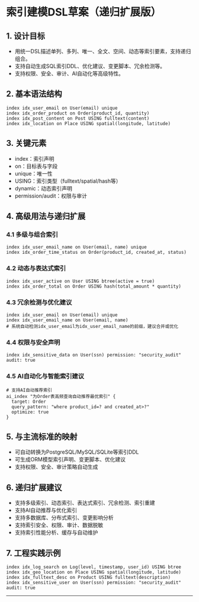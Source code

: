 # 索引建模DSL草案（递归扩展版）

## 1. 设计目标

- 用统一DSL描述单列、多列、唯一、全文、空间、动态等索引要素，支持递归组合。
- 支持自动生成SQL索引DDL、优化建议、变更脚本、冗余检测等。
- 支持权限、安全、审计、AI自动化等高级特性。

## 2. 基本语法结构

```dsl
index idx_user_email on User(email) unique
index idx_order_product on Order(product_id, quantity)
index idx_post_content on Post USING fulltext(content)
index idx_location on Place USING spatial(longitude, latitude)
```

## 3. 关键元素

- index：索引声明
- on：目标表与字段
- unique：唯一性
- USING：索引类型（fulltext/spatial/hash等）
- dynamic：动态索引声明
- permission/audit：权限与审计

## 4. 高级用法与递归扩展

### 4.1 多级与组合索引

```dsl
index idx_user_email_name on User(email, name) unique
index idx_order_time_status on Order(product_id, created_at, status)
```

### 4.2 动态与表达式索引

```dsl
index idx_user_active on User USING btree(active = true)
index idx_order_total on Order USING hash(total_amount * quantity)
```

### 4.3 冗余检测与优化建议

```dsl
index idx_user_email on User(email) unique
index idx_user_email_name on User(email, name)
# 系统自动检测idx_user_email为idx_user_email_name的前缀，建议合并或优化
```

### 4.4 权限与安全声明

```dsl
index idx_sensitive_data on User(ssn) permission: "security_audit" audit: true
```

### 4.5 AI自动化与智能索引建议

```dsl
# 支持AI自动推荐索引
ai_index "为Order表高频查询自动推荐最优索引" {
  target: Order
  query_pattern: "where product_id=? and created_at>?"
  optimize: true
}
```

## 5. 与主流标准的映射

- 可自动转换为PostgreSQL/MySQL/SQLite等索引DDL
- 可生成ORM模型索引声明、变更脚本、优化建议
- 支持权限、安全、审计策略自动生成

## 6. 递归扩展建议

- 支持多级索引、动态索引、表达式索引、冗余检测、索引重建
- 支持AI自动推荐与优化索引
- 支持多数据库、分布式索引、变更影响分析
- 支持索引安全、权限、审计、数据脱敏
- 支持索引性能分析、缓存与自动维护

## 7. 工程实践示例

```dsl
index idx_log_search on Log(level, timestamp, user_id) USING btree
index idx_geo_location on Place USING spatial(longitude, latitude)
index idx_fulltext_desc on Product USING fulltext(description)
index idx_sensitive_user on User(ssn) permission: "security_audit" audit: true
```

---
